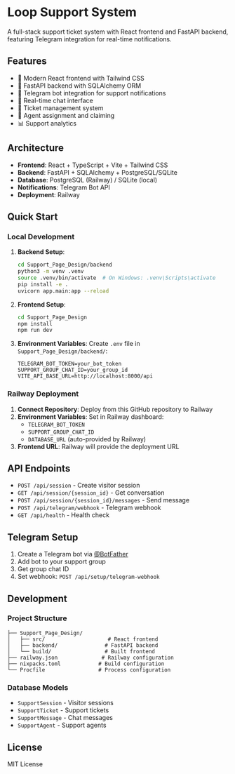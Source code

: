 # Loop Support System

A full-stack support ticket system with React frontend and FastAPI backend, featuring Telegram integration for real-time notifications.

## Features

- 🎨 Modern React frontend with Tailwind CSS
- 🚀 FastAPI backend with SQLAlchemy ORM
- 📱 Telegram bot integration for support notifications
- 💬 Real-time chat interface
- 🎫 Ticket management system
- 🔄 Agent assignment and claiming
- 📊 Support analytics

## Architecture

- **Frontend**: React + TypeScript + Vite + Tailwind CSS
- **Backend**: FastAPI + SQLAlchemy + PostgreSQL/SQLite
- **Database**: PostgreSQL (Railway) / SQLite (local)
- **Notifications**: Telegram Bot API
- **Deployment**: Railway

## Quick Start

### Local Development

1. **Backend Setup**:
   ```bash
   cd Support_Page_Design/backend
   python3 -m venv .venv
   source .venv/bin/activate  # On Windows: .venv\Scripts\activate
   pip install -e .
   uvicorn app.main:app --reload
   ```

2. **Frontend Setup**:
   ```bash
   cd Support_Page_Design
   npm install
   npm run dev
   ```

3. **Environment Variables**:
   Create `.env` file in `Support_Page_Design/backend/`:
   ```env
   TELEGRAM_BOT_TOKEN=your_bot_token
   SUPPORT_GROUP_CHAT_ID=your_group_id
   VITE_API_BASE_URL=http://localhost:8000/api
   ```

### Railway Deployment

1. **Connect Repository**: Deploy from this GitHub repository to Railway
2. **Environment Variables**: Set in Railway dashboard:
   - `TELEGRAM_BOT_TOKEN`
   - `SUPPORT_GROUP_CHAT_ID`
   - `DATABASE_URL` (auto-provided by Railway)
3. **Frontend URL**: Railway will provide the deployment URL

## API Endpoints

- `POST /api/session` - Create visitor session
- `GET /api/session/{session_id}` - Get conversation
- `POST /api/session/{session_id}/messages` - Send message
- `POST /api/telegram/webhook` - Telegram webhook
- `GET /api/health` - Health check

## Telegram Setup

1. Create a Telegram bot via [@BotFather](https://t.me/botfather)
2. Add bot to your support group
3. Get group chat ID
4. Set webhook: `POST /api/setup/telegram-webhook`

## Development

### Project Structure
```
├── Support_Page_Design/
│   ├── src/                    # React frontend
│   ├── backend/               # FastAPI backend
│   └── build/                 # Built frontend
├── railway.json              # Railway configuration
├── nixpacks.toml            # Build configuration
└── Procfile                 # Process configuration
```

### Database Models
- `SupportSession` - Visitor sessions
- `SupportTicket` - Support tickets
- `SupportMessage` - Chat messages
- `SupportAgent` - Support agents

## License

MIT License
